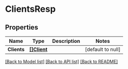 # ClientsResp

## Properties
Name | Type | Description | Notes
------------ | ------------- | ------------- | -------------
**Clients** | [**[]Client**](Client.md) |  | [default to null]

[[Back to Model list]](../README.md#documentation-for-models) [[Back to API list]](../README.md#documentation-for-api-endpoints) [[Back to README]](../README.md)


